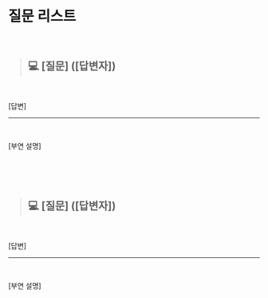 # 질문 리스트

<br>

> ## 💻 [질문] ([답변자])
<br>

[답변]

---
<br>

[부연 설명]

<br><br><br>

> ## 💻 [질문] ([답변자])
<br>

[답변]

---
<br>

[부연 설명]

<br><br><br>